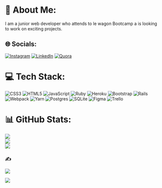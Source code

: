 # 💫 About Me:
I am a junior web developer who attends to le wagon Bootcamp a is looking to work on exciting projects.


## 🌐 Socials:
[![Instagram](https://img.shields.io/badge/Instagram-%23E4405F.svg?logo=Instagram&logoColor=white)](https://instagram.com/Edgar) [![LinkedIn](https://img.shields.io/badge/LinkedIn-%230077B5.svg?logo=linkedin&logoColor=white)](https://linkedin.com/in/Edgar) [![Quora](https://img.shields.io/badge/Quora-%23B92B27.svg?logo=Quora&logoColor=white)](https://quora.com/profile/Edgar) 

# 💻 Tech Stack:
![CSS3](https://img.shields.io/badge/css3-%231572B6.svg?style=for-the-badge&logo=css3&logoColor=white) ![HTML5](https://img.shields.io/badge/html5-%23E34F26.svg?style=for-the-badge&logo=html5&logoColor=white) ![JavaScript](https://img.shields.io/badge/javascript-%23323330.svg?style=for-the-badge&logo=javascript&logoColor=%23F7DF1E) ![Ruby](https://img.shields.io/badge/ruby-%23CC342D.svg?style=for-the-badge&logo=ruby&logoColor=white) ![Heroku](https://img.shields.io/badge/heroku-%23430098.svg?style=for-the-badge&logo=heroku&logoColor=white) ![Bootstrap](https://img.shields.io/badge/bootstrap-%23563D7C.svg?style=for-the-badge&logo=bootstrap&logoColor=white) ![Rails](https://img.shields.io/badge/rails-%23CC0000.svg?style=for-the-badge&logo=ruby-on-rails&logoColor=white) ![Webpack](https://img.shields.io/badge/webpack-%238DD6F9.svg?style=for-the-badge&logo=webpack&logoColor=black) ![Yarn](https://img.shields.io/badge/yarn-%232C8EBB.svg?style=for-the-badge&logo=yarn&logoColor=white) ![Postgres](https://img.shields.io/badge/postgres-%23316192.svg?style=for-the-badge&logo=postgresql&logoColor=white) ![SQLite](https://img.shields.io/badge/sqlite-%2307405e.svg?style=for-the-badge&logo=sqlite&logoColor=white) 	![Figma](https://img.shields.io/badge/figma-%23F24E1E.svg?style=for-the-badge&logo=figma&logoColor=white) ![Trello](https://img.shields.io/badge/Trello-%23026AA7.svg?style=for-the-badge&logo=Trello&logoColor=white)
# 📊 GitHub Stats:
![](https://github-readme-stats.vercel.app/api?username=Edgar7518&theme=tokyonight&hide_border=false&include_all_commits=false&count_private=true)<br/>
![](https://github-readme-streak-stats.herokuapp.com/?user=Edgar7518&theme=tokyonight&hide_border=false)<br/>
![](https://github-readme-stats.vercel.app/api/top-langs/?username=Edgar7518&theme=tokyonight&hide_border=false&include_all_commits=false&count_private=true&layout=compact)

### ✍️ 
![](https://quotes-github-readme.vercel.app/api?type=horizontal&theme=radical)


[![](https://visitcount.itsvg.in/api?id=Edgar7518&icon=0&color=0)](https://visitcount.itsvg.in)

<!-- Proudly created with GPRM ( https://gprm.itsvg.in ) -->
